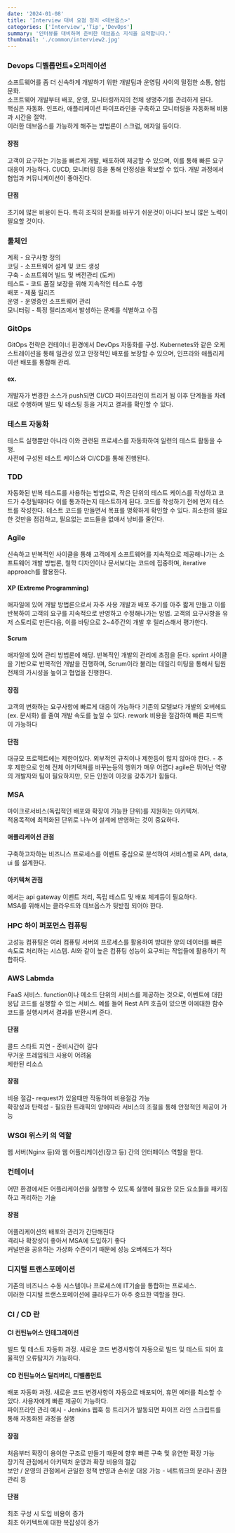 ```yaml
---
date: '2024-01-08'
title: 'Interview 대비 요점 정리 <데브옵스>'
categories: ['Interview','Tip','DevOps']
summary: '인터뷰를 대비하며 준비한 데브옵스 지식을 요약합니다.'
thumbnail: './common/interview2.jpg'
---
```


### Devops 디벨롭먼트+오퍼레이션
소프트웨어를 좀 더 신속하게 개발하기 위한 개발팀과 운영팀 사이의 밀접한 소통, 협업 문화.  
소프트웨어 개발부터 배포, 운영, 모니터링까지의 전체 생명주기를 관리하게 된다.  
핵심은 자동화. 인프라, 애플리케이션 파이프라인을 구축하고 모니터링을 자동화해 비용과 시간을 절약.  
이러한 데브옵스를 가능하게 해주는 방법론이 스크럼, 애자일 등이다.

#### 장점
고객이 요구하는 기능을 빠르게 개발, 배포하여 제공할 수 있으며, 이를 통해 빠른 요구대응이 가능하다.
CI/CD, 모니터링 등을 통해 안정성을 확보할 수 있다.
개발 과정에서 협업과 커뮤니케이션이 좋아진다.

#### 단점
초기에 많은 비용이 든다. 특히 조직의 문화를 바꾸기 쉬운것이 아니다 보니 많은 노력이 필요할 것이다.  

### 툴체인
계획 - 요구사항 정의  
코딩 - 소프트웨어 설계 및 코드 생성  
구축 - 소프트웨어 빌드 및 버전관리 (도커)  
테스트 - 코드 품질 보장을 위해 지속적인 테스트 수행  
배포 - 제품 릴리즈  
운영 - 운영증인 소프트웨어 관리  
모니터링 - 특정 릴리즈에서 발생하는 문제를 식별하고 수집  


### GitOps 
GitOps 전략은 컨테이너 환경에서 DevOps 자동화를 구성. Kubernetes와 같은 오케스트레이션을 통해 일관성 있고 안정적인 배포를 보장할 수 있으며, 인프라와 애플리케이션 배포를 통합해 관리.
#### ex.
개발자가 변경한 소스가 push되면 CI/CD 파이프라인이 트리거 됨
이후 단계들을 차례대로 수행하며 빌드 및 테스팅 등을 거치고 결과를 확인할 수 있다.

### 테스트 자동화
테스트 실행뿐만 아니라 이와 관련된 프로세스를 자동화하여 일련의 테스트 활동을 수행.  
사전에 구성된 테스트 케이스와 CI/CD를 통해 진행된다.

### TDD
자동화된 반복 테스트를 사용하는 방법으로, 작은 단위의 테스트 케이스를 작성하고 코드가 수정될때마다 이를 통과하는지 테스트하게 된다. 코드를 작성하기 전에 먼저 테스트를 작성한다. 테스트 코드를 만들면서 목표를 명확하게 확인할 수 있다. 최소한의 필요한 것만을 점검하고, 필요없는 코드들을 없애서 낭비를 줄인다.

### Agile
신속하고 반복적인 사이클을 통해 고객에게 소프트웨어를 지속적으로 제공해나가는 소프트웨어 개발 방법론, 철학
디자인이나 문서보다는 코드에 집중하며, iterative approach를 활용한다.  

#### XP (Extreme Programming) 
애자일에 있어 개발 방법론으로서 자주 사용
개발과 배포 주기를 아주 짧게 만들고 이를 반복하여 고객의 요구를 지속적으로 반영하고 수정해나가는 방법.
고객의 요구사항을 유저 스토리로 만든다음, 이를 바탕으로 2~4주간의 개발 후 릴리스해서 평가한다.

#### Scrum
애자일에 있어 관리 방법론에 해당. 반복적인 개발의 관리에 초점을 둔다. sprint 사이클을 기반으로 반복적인 개발을 진행하며, Scrum이라 불리는 데일리 미팅을 통해서 팀원 전체의 가시성을 높이고 협업을 진행한다.


#### 장점
고객의 변화하는 요구사항에 빠르게 대응이 가능하다
기존의 모델보다 개발의 오버헤드 (ex. 문서화) 를 줄여 개발 속도를 높일 수 있다.
rework 비용을 절감하여 빠른 피드백이 가능하다

#### 단점
대규모 프로젝트에는 제한이있다.
외부적인 규칙이나 제한등이 많지 않아야 한다. - 추후 제한으로 인해 전체 아키텍쳐를 바꾸는등의 행위가 매우 어렵다
agile은 뛰어난 역량의 개발자와 팀이 필요하지만, 모든 인원이 이것을 갖추기가 힘들다.

### MSA
마이크로서비스(독립적인 배포와 확장이 가능한 단위)를 지원하는 아키텍쳐.  
적용목적에 최적화된 단위로 나누어 설계에 반영하는 것이 중요하다.

#### 애플리케이션 관점
구축하고자하는 비즈니스 프로세스를 이벤트 중심으로 분석하여 서비스별로 API, data, ui 를 설계한다.

#### 아키텍쳐 관점
에서는 api gateway 이벤트 처리, 독립 테스트 및 배포 체계등이 필요하다.  
MSA를 위해서는 클라우드와 데브옵스가 뒷받침 되어야 한다.

### HPC 하이 퍼포먼스 컴퓨팅
고성능 컴퓨팅은 여러 컴퓨팅 서버의 프로세스를 활용하여 방대한 양의 데이터를 빠른 속도로 처리하는 시스템.
AI와 같이 높은 컴퓨팅 성능이 요구되는 작업들에 활용하기 적합하다.

### AWS Labmda
FaaS 서비스. function이나 메소드 단위의 서비스를 제공하는 것으로, 이벤트에 대한 응답 코드를 실행할 수 있는 서비스. 예를 들어 Rest API 호출이 있으면 이에대한 함수 코드를 실행시켜서 결과를 반환시켜 준다.

#### 단점
콜드 스타트 지연 - 준비시간이 길다  
무거운 프레임워크 사용이 어려움  
제한된 리소스  

#### 장점
비용 절감- request가 있을때만 작동하여 비용절감 가능  
확장성과 탄력성 - 필요한 트래픽의 양에따라 서비스의 조절을 통해 안정적인 제공이 가능  

### WSGI 위스키 의 역할
웹 서버(Nginx 등)와 웹 어플리케이션(장고 등) 간의 인터페이스 역할을 한다.

### 컨테이너 
어떤 환경에서든 어플리케이션을 실행할 수 있도록 실행에 필요한 모든 요소들을 패키징하고 격리하는 기술

#### 장점
어플리케이션의 배포와 관리가 간단해진다  
격리나 확장성이 좋아서 MSA에 도입하기 좋다  
커널만을 공유하는 가상화 수준이기 때문에 성능 오버헤드가 적다  

### 디지털 트랜스포메이션
기존의 비즈니스 수동 시스템이나 프로세스에 IT기술을 통합하는 프로세스.  
이러한 디지털 트랜스포메이션에 클라우드가 아주 중요한 역할을 한다.  

### CI / CD 란
#### CI 컨틴뉴어스 인테그레이션
빌드 및 테스트 자동화 과정. 새로운 코드 변경사항이 자동으로 빌드 및 테스트 되어 효율적인 오류탐지가 가능하다.
#### CD 컨틴뉴어스 딜리버리, 디벨롭먼트
배포 자동화 과정. 새로운 코드 변경사항이 자동으로 배포되어, 휴먼 에러를 최소할 수 있다. 사용자에게 빠른 제공이 가능하다.  
파이프라인 관리 예시 - Jenkins 웹훅 등 트리거가 발동되면 파이프 라인 스크립트를 통해 자동화된 과정을 실행

#### 장점
처음부터 확장이 용이한 구조로 만들기 때문에 향후 빠른 구축 및 유연한 확장 가능  
장기적 관점에서 아키텍처 운영과 확장 비용의 절감  
보안 / 운영의 관점에서 균일한 정책 반영과 손쉬운 대응 가능 - 네트워크의 분리나 권한 관리 등  

#### 단점
최초 구성 시 도입 비용이 증가  
최초 아키텍트에 대한 복잡성이 증가  